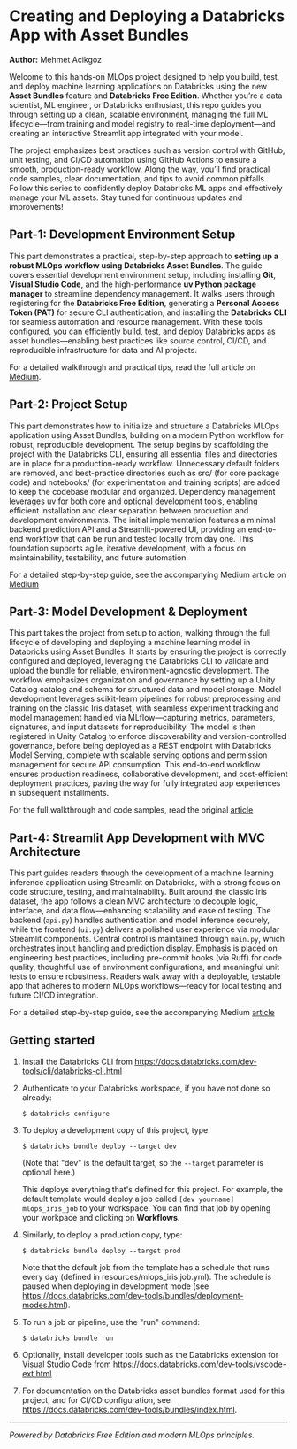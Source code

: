 # Creating and Deploying a Databricks App with Asset Bundles


**Author:** Mehmet Acikgoz

Welcome to this hands-on MLOps project designed to help you build, test, and deploy machine learning applications on Databricks using the new **Asset Bundles** feature and **Databricks Free Edition**. Whether you’re a data scientist, ML engineer, or Databricks enthusiast, this repo guides you through setting up a clean, scalable environment, managing the full ML lifecycle—from training and model registry to real-time deployment—and creating an interactive Streamlit app integrated with your model.

The project emphasizes best practices such as version control with GitHub, unit testing, and CI/CD automation using GitHub Actions to ensure a smooth, production-ready workflow. Along the way, you’ll find practical code samples, clear documentation, and tips to avoid common pitfalls. Follow this series to confidently deploy Databricks ML apps and effectively manage your ML assets. Stay tuned for continuous updates and improvements!

## Part-1: Development Environment Setup
This part demonstrates a practical, step-by-step approach to **setting up a robust MLOps workflow using Databricks Asset Bundles**. The guide covers essential development environment setup, including installing **Git**, **Visual Studio Code**, and the high-performance **uv Python package manager** to streamline dependency management. It walks users through registering for the **Databricks Free Edition**, generating a **Personal Access Token (PAT)** for secure CLI authentication, and installing the **Databricks CLI** for seamless automation and resource management. With these tools configured, you can efficiently build, test, and deploy Databricks apps as asset bundles—enabling best practices like source control, CI/CD, and reproducible infrastructure for data and AI projects.

For a detailed walkthrough and practical tips, read the full article on [Medium](https://medium.com/@macikgozm/creating-and-deploying-a-databricks-app-with-asset-bundles-5ab51d552656).

## Part-2: Project Setup
This part demonstrates how to initialize and structure a Databricks MLOps application using Asset Bundles, building on a modern Python workflow for robust, reproducible development. The setup begins by scaffolding the project with the Databricks CLI, ensuring all essential files and directories are in place for a production-ready workflow. Unnecessary default folders are removed, and best-practice directories such as src/ (for core package code) and notebooks/ (for experimentation and training scripts) are added to keep the codebase modular and organized. Dependency management leverages uv for both core and optional development tools, enabling efficient installation and clear separation between production and development environments. The initial implementation features a minimal backend prediction API and a Streamlit-powered UI, providing an end-to-end workflow that can be run and tested locally from day one. This foundation supports agile, iterative development, with a focus on maintainability, testability, and future automation.

For a detailed step-by-step guide, see the accompanying Medium article on [Medium](https://medium.com/@macikgozm/creating-and-deploying-a-databricks-app-with-asset-bundles-f9395eb46f91)


## Part-3: Model Development & Deployment
This part takes the project from setup to action, walking through the full lifecycle of developing and deploying a machine learning model in Databricks using Asset Bundles. It starts by ensuring the project is correctly configured and deployed, leveraging the Databricks CLI to validate and upload the bundle for reliable, environment-agnostic development. The workflow emphasizes organization and governance by setting up a Unity Catalog catalog and schema for structured data and model storage. Model development leverages scikit-learn pipelines for robust preprocessing and training on the classic Iris dataset, with seamless experiment tracking and model management handled via MLflow—capturing metrics, parameters, signatures, and input datasets for reproducibility. The model is then registered in Unity Catalog to enforce discoverability and version-controlled governance, before being deployed as a REST endpoint with Databricks Model Serving, complete with scalable serving options and permission management for secure API consumption. This end-to-end workflow ensures production readiness, collaborative development, and cost-efficient deployment practices, paving the way for fully integrated app experiences in subsequent installments.

For the full walkthrough and code samples, read the original [article](https://medium.com/@macikgozm/creating-and-deploying-a-databricks-app-with-asset-bundles-03382a648e90)


## Part-4: Streamlit App Development with MVC Architecture
This part guides readers through the development of a machine learning inference application using Streamlit on Databricks, with a strong focus on code structure, testing, and maintainability. Built around the classic Iris dataset, the app follows a clean MVC architecture to decouple logic, interface, and data flow—enhancing scalability and ease of testing. The backend (`api.py`) handles authentication and model inference securely, while the frontend (`ui.py`) delivers a polished user experience via modular Streamlit components. Central control is maintained through `main.py`, which orchestrates input handling and prediction display. Emphasis is placed on engineering best practices, including pre-commit hooks (via Ruff) for code quality, thoughtful use of environment configurations, and meaningful unit tests to ensure robustness. Readers walk away with a deployable, testable app that adheres to modern MLOps workflows—ready for local testing and future CI/CD integration.

For a detailed step-by-step guide, see the accompanying Medium  [article](https://medium.com/@macikgozm/creating-and-deploying-a-databricks-app-with-asset-bundles-c16278cc9c82)


## Getting started

1. Install the Databricks CLI from https://docs.databricks.com/dev-tools/cli/databricks-cli.html

2. Authenticate to your Databricks workspace, if you have not done so already:
    ```
    $ databricks configure
    ```

3. To deploy a development copy of this project, type:
    ```
    $ databricks bundle deploy --target dev
    ```
    (Note that "dev" is the default target, so the `--target` parameter
    is optional here.)

    This deploys everything that's defined for this project.
    For example, the default template would deploy a job called
    `[dev yourname] mlops_iris_job` to your workspace.
    You can find that job by opening your workpace and clicking on **Workflows**.

4. Similarly, to deploy a production copy, type:
   ```
   $ databricks bundle deploy --target prod
   ```

   Note that the default job from the template has a schedule that runs every day
   (defined in resources/mlops_iris.job.yml). The schedule
   is paused when deploying in development mode (see
   https://docs.databricks.com/dev-tools/bundles/deployment-modes.html).

5. To run a job or pipeline, use the "run" command:
   ```
   $ databricks bundle run
   ```
6. Optionally, install developer tools such as the Databricks extension for Visual Studio Code from
   https://docs.databricks.com/dev-tools/vscode-ext.html.

7. For documentation on the Databricks asset bundles format used
   for this project, and for CI/CD configuration, see
   https://docs.databricks.com/dev-tools/bundles/index.html.


---
*Powered by Databricks Free Edition and modern MLOps principles.*

